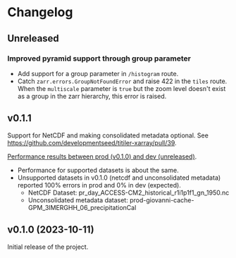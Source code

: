 # Changelog

## Unreleased

### Improved pyramid support through group parameter

* Add support for a group parameter in `/histogram` route.
* Catch `zarr.errors.GroupNotFoundError` and raise 422 in the `tiles` route. When the `multiscale` parameter is `true` but the zoom level doesn't exist as a group in the zarr hierarchy, this error is raised.

## v0.1.1

Support for NetCDF and making consolidated metadata optional. See https://github.com/developmentseed/titiler-xarray/pull/39.

[Performance results between prod (v0.1.0) and dev (unreleased)](https://github.com/developmentseed/tile-benchmarking/blob/bd1703209bbeab501f312d99fc51fda6bd419bf9/03-e2e/compare-prod-dev.ipynb).

* Performance for supported datasets is about the same.
* Unsupported datasets in v0.1.0 (netcdf and unconsolidated metadata) reported 100% errors in prod and 0% in dev (expected).
  * NetCDF Dataset: pr_day_ACCESS-CM2_historical_r1i1p1f1_gn_1950.nc
  * Unconsolidated metadata dataset: prod-giovanni-cache-GPM_3IMERGHH_06_precipitationCal


## v0.1.0 (2023-10-11)

Initial release of the project.

